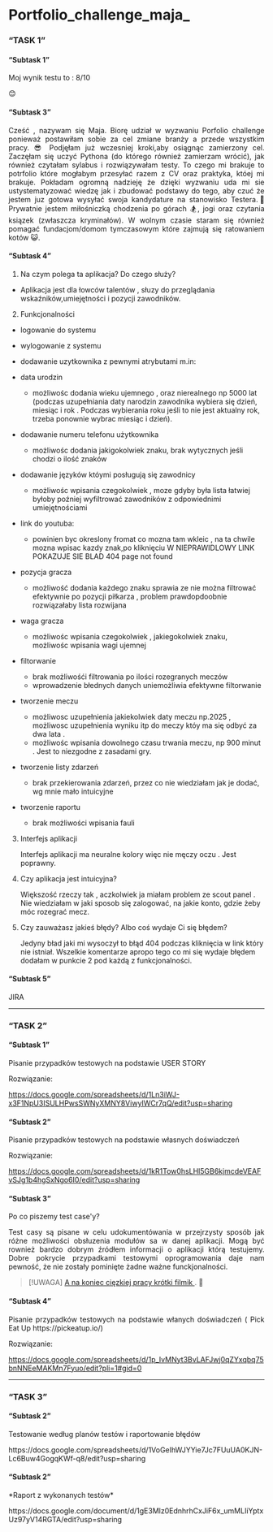 # Portfolio_challenge_maja_

### “TASK 1”

#### “Subtask 1”
<p align="justify"> Moj wynik testu to : 8/10 </p> 😊

#### “Subtask 3”
<p align="justify"> Cześć , nazywam się Maja. Biorę udział w  wyzwaniu Porfolio challenge ponieważ postawiłam sobie za cel zmiane branży a przede wszystkim pracy. 😎 Podjęłam już wczesniej kroki,aby osiągnąc zamierzony cel. Zaczęłam się uczyć  Pythona (do którego również zamierzam wrócić), jak również czytałam sylabus i rozwiązywałam testy. To czego mi brakuje to  potrfolio które mogłabym przesyłać razem z CV oraz praktyka, któej mi brakuje. Pokładam ogromną nadzieję że dzięki wyzwaniu uda mi sie ustystematyzować wiedzę jak i zbudować podstawy do tego, aby czuć że jestem juz gotowa wysyłać swoja kandydature na stanowisko Testera.🙌 Prywatnie jestem miłośniczką chodzenia po górach 🏂, jogi oraz czytania ksiązek (zwłaszcza kryminałów). W wolnym czasie staram się również pomagać fundacjom/domom tymczasowym które zajmują się ratowaniem kotów 😺. </p>

#### “Subtask 4”
<p align="justify">

1. Na czym polega ta aplikacja? Do czego służy?

* Aplikacja jest dla łowców talentów , słuzy do przeglądania wskaźników,umiejętności i pozycji zawodników.

2. Funkcjonalności

* logowanie do systemu
  
* wylogowanie z systemu
  
* dodawanie uzytkownika z pewnymi atrybutami m.in: 
  
* data urodzin 
   * możliwośc dodania wieku ujemnego , oraz nierealnego np 5000 lat (podczas uzupełniania daty narodzin zawodnika wybiera się dzień, miesiąc i rok . Podczas wybierania roku jeśli to nie jest aktualny rok, trzeba ponownie wybrac miesiąc i dzień).
  
* dodawanie numeru telefonu użytkownika
   * możliwośc dodania jakigokolwiek znaku, brak wytycznych jeśli chodzi o ilość znaków
  
* dodawanie języków któymi posługują się zawodnicy
   * możliwośc wpisania czegokolwiek , moze gdyby była lista łatwiej byłoby poźniej wyfiltrować zawodników z odpowiednimi umiejętnościami
  
* link do youtuba:
   * powinien byc okreslony fromat co mozna tam wkleic , na ta chwile mozna wpisac kazdy znak,po kliknięciu W NIEPRAWIDLOWY LINK POKAZUJE SIE BLAD 404 page not found
* pozycja gracza
   * możliwość dodania każdego znaku sprawia ze nie można filtrować efektywnie po pozycji piłkarza , problem prawdopdoobnie rozwiązałaby lista rozwijana
* waga gracza
   * możliwośc wpisania czegokolwiek , jakiegokolwiek znaku, możliwośc wpisania wagi ujemnej 
  
* filtorwanie
   * brak możliwośći filtrowania po ilości rozegranych meczów
   * wprowadzenie błednych danych uniemożliwia efektywne filtorwanie 
  
* tworzenie meczu
   * możliwosc uzupełnienia jakiekolwiek daty meczu np.2025 , możliwosc uzupełnienia wyniku itp do meczy któy ma się odbyć za dwa lata .
   * możliwośc wpisania dowolnego czasu trwania meczu, np 900 minut . Jest to niezgodne z zasadami gry.
  
* tworzenie listy zdarzeń
   * brak przekierowania zdarzeń, przez co nie wiedziałam jak je dodać, wg mnie mało intuicyjne
  
* tworzenie raportu
   * brak możliwości wpisania fauli
 
3. Interfejs aplikacji
  
    Interfejs aplikacji ma neuralne kolory więc nie męczy oczu . Jest poprawny.
  
4. Czy aplikacja jest intuicyjna?
  
    Większość rzeczy tak , aczkolwiek ja miałam problem ze scout panel . Nie wiedziałam w jaki sposob się zalogować, na jakie konto, gdzie żeby móc rozegrać mecz.
  
5. Czy zauważasz jakieś błędy? Albo coś wydaje Ci się błędem?
  
    Jedyny bład jaki mi wysoczył to błąd 404 podczas kliknięcia w link który nie istniał. Wszelkie komentarze apropo tego co mi się wydaje błędem dodałam w punkcie 2 pod każdą z funkcjonalności.
    
  
  </p>
  
  #### “Subtask 5”
  JIRA


----------------------------------------


### “TASK 2”  


#### “Subtask 1”
<p align="justify"> Pisanie przypadków testowych na podstawie USER STORY </p>
Rozwiązanie:  

https://docs.google.com/spreadsheets/d/1Ln3iWJ-x3F1NpU3ISULHPwsSWNyXMNY8ViwyIWCr7qQ/edit?usp=sharing

#### “Subtask 2”
<p align="justify"> Pisanie przypadków testowych na podstawie własnych doświadczeń </p>
Rozwiązanie:  

https://docs.google.com/spreadsheets/d/1kR1Tow0hsLHl5GB6kjmcdeVEAFvSJg1b4hgSxNgo6I0/edit?usp=sharing

#### “Subtask 3”
<p align="justify">Po co piszemy test case'y? </p>

<p align="justify">
Test casy są pisane w celu udokumentówania w przejrzysty sposób jak różne możliwości obsłuzenia modułów sa w danej aplikacji. 
Mogą być rownież bardzo dobrym źródłem informacji o aplikacji którą testujemy.
Dobre pokrycie przypadkami testowymi oprogramowania daje nam pewność, że nie zostały pominięte żadne ważne funckjonalności.  
</p>  

> [!UWAGA]
> [A na koniec cięzkiej pracy krótki filmik  ](https://youtu.be/OO3FANjwKHY).  🤣


#### “Subtask 4”
<p align="justify">Pisanie przypadków testowych na podstawie włanych doświadczeń ( Pick Eat Up https://pickeatup.io/) </p>
Rozwiązanie:  


https://docs.google.com/spreadsheets/d/1p_IvMNyt3BvLAFJwj0qZYxqbq75bnNNEeMAKMn7Fyuo/edit?pli=1#gid=0


----------------------------------------

### “TASK 3”  
#### “Subtask 2”
<p align="justify"> Testowanie według planów testów i raportowanie błędów </p>
https://docs.google.com/spreadsheets/d/1VoGeIhWJYYie7Jc7FUuUA0KJN-Lc6Buw4GogqKWf-q8/edit?usp=sharing

#### “Subtask 2”
<p align="justify"> *Raport z wykonanych testów* </p>
https://docs.google.com/document/d/1gE3Mlz0EdnhrhCxJiF6x_umMLIiYptxUz97yV14RGTA/edit?usp=sharing

















